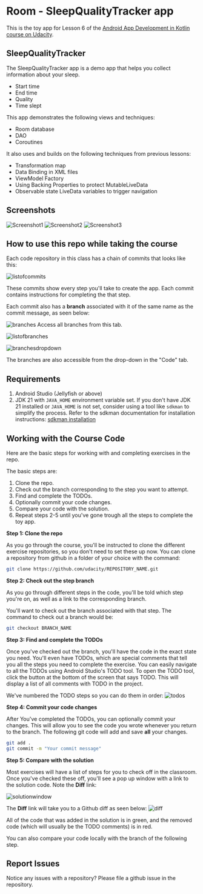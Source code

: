 # Room - SleepQualityTracker app

This is the toy app for Lesson 6 of the [Android App Development in Kotlin course on Udacity](https://www.udacity.com/course/???).

## SleepQualityTracker

The SleepQualityTracker app is a demo app that helps you collect information about your sleep. 
* Start time
* End time
* Quality
* Time slept

This app demonstrates the following views and techniques:
* Room database
* DAO
* Coroutines

It also uses and builds on the following techniques from previous lessons:
* Transformation map
* Data Binding in XML files
* ViewModel Factory
* Using Backing Properties to protect MutableLiveData
* Observable state LiveData variables to trigger navigation

## Screenshots

![Screenshot1](screenshots/sleep_quality_tracker_start.png)
![Screenshot2](screenshots/sleep_quality_tracker_stop.png)
![Screenshot3](screenshots/sleep_quality_tracker_quality.png)

## How to use this repo while taking the course


Each code repository in this class has a chain of commits that looks like this:

![listofcommits](https://d17h27t6h515a5.cloudfront.net/topher/2017/March/58befe2e_listofcommits/listofcommits.png)

These commits show every step you'll take to create the app. Each commit contains instructions for completing the that step.

Each commit also has a **branch** associated with it of the same name as the commit message, as seen below:

![branches](https://d17h27t6h515a5.cloudfront.net/topher/2017/April/590390fe_branches-ud855/branches-ud855.png
)
Access all branches from this tab.

![listofbranches](https://d17h27t6h515a5.cloudfront.net/topher/2017/March/58befe76_listofbranches/listofbranches.png
)


![branchesdropdown](https://d17h27t6h515a5.cloudfront.net/topher/2017/April/590391a3_branches-dropdown-ud855/branches-dropdown-ud855.png
)

The branches are also accessible from the drop-down in the "Code" tab.

## Requirements

1. Android Studio (Jellyfish or above)
2. JDK 21 with `JAVA_HOME` environment variable set. If you don't have JDK 21 installed or `JAVA_HOME` is not set, consider using a tool like `sdkman` to simplify the process. Refer to the sdkman documentation for installation instructions: [sdkman installation](https://sdkman.io/install)

## Working with the Course Code

Here are the basic steps for working with and completing exercises in the repo.

The basic steps are:

1. Clone the repo.
2. Check out the branch corresponding to the step you want to attempt.
3. Find and complete the TODOs.
4. Optionally commit your code changes.
5. Compare your code with the solution.
6. Repeat steps 2-5 until you've gone trough all the steps to complete the toy app.


**Step 1: Clone the repo**

As you go through the course, you'll be instructed to clone the different exercise repositories, so you don't need to set these up now. You can clone a repository from github in a folder of your choice with the command:

```bash
git clone https://github.com/udacity/REPOSITORY_NAME.git
```

**Step 2: Check out the step branch**

As you go through different steps in the code, you'll be told which step you're on, as well as a link to the corresponding branch.

You'll want to check out the branch associated with that step. The command to check out a branch would be:

```bash
git checkout BRANCH_NAME
```

**Step 3: Find and complete the TODOs**

Once you've checked out the branch, you'll have the code in the exact state you need. You'll even have TODOs, which are special comments that tell you all the steps you need to complete the exercise. You can easily navigate to all the TODOs using Android Studio's TODO tool. To open the TODO tool, click the button at the bottom of the screen that says TODO. This will display a list of all comments with TODO in the project. 

We've numbered the TODO steps so you can do them in order:
![todos](https://d17h27t6h515a5.cloudfront.net/topher/2017/March/58bf00e7_todos/todos.png
)

**Step 4: Commit your code changes**

After You've completed the TODOs, you can optionally commit your changes. This will allow you to see the code you wrote whenever you return to the branch. The following git code will add and save **all** your changes.

```bash
git add .
git commit -m "Your commit message"
```

**Step 5: Compare with the solution**

Most exercises will have a list of steps for you to check off in the classroom. Once you've checked these off, you'll see a pop up window with a link to the solution code. Note the **Diff** link:

![solutionwindow](https://d17h27t6h515a5.cloudfront.net/topher/2017/March/58bf00f9_solutionwindow/solutionwindow.png
)

The **Diff** link will take you to a Github diff as seen below:
![diff](https://d17h27t6h515a5.cloudfront.net/topher/2017/March/58bf0108_diffsceenshot/diffsceenshot.png
)

All of the code that was added in the solution is in green, and the removed code (which will usually be the TODO comments) is in red. 

You can also compare your code locally with the branch of the following step.

## Report Issues
Notice any issues with a repository? Please file a github issue in the repository.


